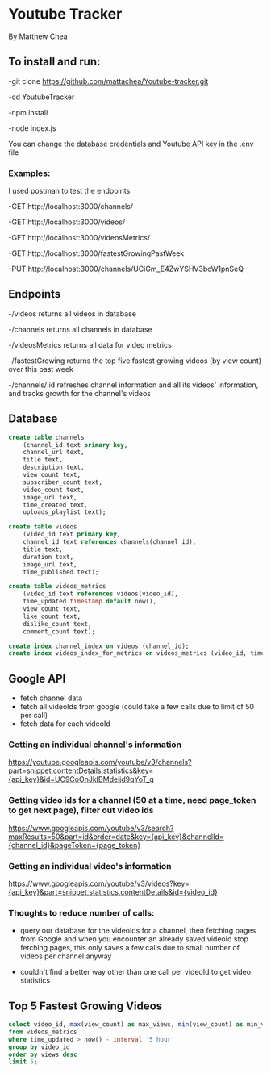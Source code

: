 # Youtube Tracker

By Matthew Chea

## To install and run:

-git clone https://github.com/mattachea/Youtube-tracker.git

-cd YoutubeTracker

-npm install

-node index.js

You can change the database credentials and Youtube API key in the .env file

### Examples:

I used postman to test the endpoints:

-GET http://localhost:3000/channels/

-GET http://localhost:3000/videos/

-GET http://localhost:3000/videosMetrics/

-GET http://localhost:3000/fastestGrowingPastWeek

-PUT http://localhost:3000/channels/UCiGm_E4ZwYSHV3bcW1pnSeQ

## Endpoints

-/videos
returns all videos in database

-/channels
returns all channels in database

-/videosMetrics
returns all data for video metrics

-/fastestGrowing
returns the top five fastest growing videos (by view count) over this past week

-/channels/:id
refreshes channel information and all its videos' information, and tracks growth for the channel's videos

## Database

```sql
create table channels
    (channel_id text primary key,
    channel_url text,
    title text,
    description text,
    view_count text,
    subscriber_count text,
    video_count text,
    image_url text,
    time_created text,
    uploads_playlist text);

create table videos
    (video_id text primary key,
    channel_id text references channels(channel_id),
    title text,
    duration text,
    image_url text,
    time_published text);

create table videos_metrics
    (video_id text references videos(video_id),
    time_updated timestamp default now(),
    view_count text,
    like_count text,
    dislike_count text,
    comment_count text);

create index channel_index on videos (channel_id);
create index videos_index_for_metrics on videos_metrics (video_id, time_updated);

```

## Google API

- fetch channel data
- fetch all videoIds from google (could take a few calls due to limit of 50 per call)
- fetch data for each videoId

### Getting an individual channel's information

https://youtube.googleapis.com/youtube/v3/channels?part=snippet,contentDetails,statistics&key={api_key}&id=UC9CoOnJkIBMdeijd9qYoT_g

### Getting video ids for a channel (50 at a time, need page_token to get next page), filter out video ids

https://www.googleapis.com/youtube/v3/search?maxResults=50&part=id&order=date&key={api_key}&channelId={channel_id}&pageToken={page_token}

### Getting an individual video's information

https://www.googleapis.com/youtube/v3/videos?key={api_key}&part=snippet,statistics,contentDetails&id={video_id}

### Thoughts to reduce number of calls:

- query our database for the videoIds for a channel, then fetching pages from Google and when you encounter an already saved videoId stop fetching pages, this only saves a few calls due to small number of videos per channel anyway

- couldn't find a better way other than one call per videoId to get video statistics

## Top 5 Fastest Growing Videos

```sql
select video_id, max(view_count) as max_views, min(view_count) as min_views, max(view_count)::INTEGER-min(view_count)::INTEGER as views
from videos_metrics
where time_updated > now() - interval '5 hour'
group by video_id
order by views desc
limit 5;
```
